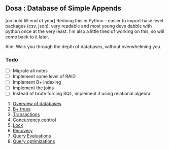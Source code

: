 ## Dosa : Database of Simple Appends

[on hold till end of year] Redoing this in Python - easier to import base level packages (csv, json), very readable and most young devs dabble with python once at the very least. I'm also a little tired of working on this, so will come back to it later.

Aim: Walk you through the depth of databases, without overwhelming you.

### Todo
- [ ] Migrate all notes
- [ ] Implement some level of RAID
- [ ] Implement B+ indexing
- [ ] Implement the joins
- [ ] Instead of brute forcing SQL, implement it using relational algebra

1. [Overview of databases](./notes/overview.md)
2. [B+ trees](./notes/b.md)
3. [Transactions](./notes/transactions.md)
4. [Concurrency control](./notes/concurrency.md)
5. [Lock](./notes/locking.md)
6. [Recovery](./notes/recovery.md)
7. [Query Evaluations](./notes/eval.md)
8. [Query optimizations](./notes/opt.md)